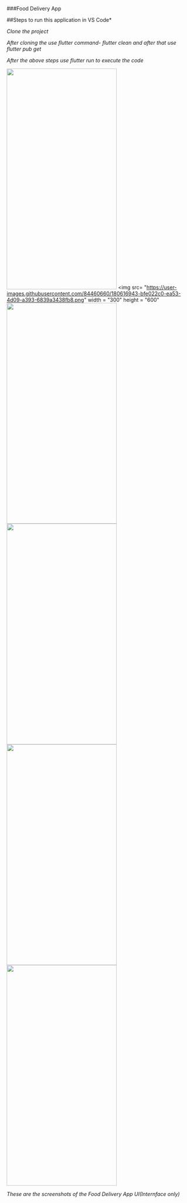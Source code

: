 ###Food Delivery App

##Steps to run this application in VS Code*

*Clone the project* 

*After cloning the use flutter command- flutter clean and after that use flutter pub get*

*After the above steps use flutter run to execute the code*

<img src= "https://user-images.githubusercontent.com/84460660/180616227-2dd7a7b8-667b-42c2-8fcb-3f5cce5da8ac.png" width ="300" height = "600">                   <img src= "https://user-images.githubusercontent.com/84460660/180616943-bfe022c0-ea53-4d09-a393-6839a3438fb8.png" width = "300" height = "600"
<img src = "https://user-images.githubusercontent.com/84460660/180616237-bd06bf0e-9e3a-4c27-9a8e-71b822e5ac8d.png" width = "300" height = "600">                  <img src = "https://user-images.githubusercontent.com/84460660/180616241-a3f14b22-36f0-4936-ac72-8df96bc8d3b0.png" width = "300" height = "600">
<img src = "https://user-images.githubusercontent.com/84460660/180616244-9f896582-1381-4d63-92b0-adf7a566eaf3.png" width = "300" height = "600">
<img src = "https://user-images.githubusercontent.com/84460660/180616907-fd67baf1-4bd3-4f4f-a42e-8f4669ac1de0.png" width = "300" height = "600">




*These are the screenshots of the Food Delivery App UI(Internface only)*
